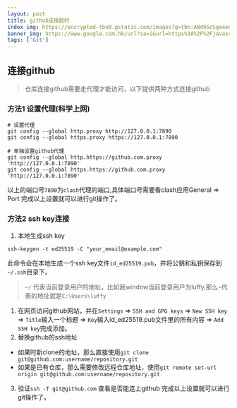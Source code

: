 ```yaml
---
layout: post
title: github连接超时
index_img: https://encrypted-tbn0.gstatic.com/images?q=tbn:ANd9GcSge4enVOAsO6uTzChHRkXM6WMkfRJ_zA_Xdg&usqp=CAU
banner_img: https://www.google.com.hk/url?sa=i&url=https%3A%2F%2Fjavascript.plainenglish.io%2F6-common-git-mistakes-and-how-to-fix-them-b519bd351001&psig=AOvVaw2f-yTSdweJ43lBHLOqUazK&ust=1624000310068000&source=images&cd=vfe&ved=0CAIQjRxqFwoTCODUieKOnvECFQAAAAAdAAAAABAJ
tags: ['Git']
---
```


## 连接github
> 仓库连接github需要走代理才能访问，以下提供两种方式连接github

### 方法1 设置代理(科学上网)
```shell
# 设置代理
git config --global http.proxy http://127.0.0.1:7890
git config --global https.proxy https://127.0.0.1:7890

# 单独设置github代理
git config --global http.https://github.com.proxy 'http://127.0.0.1:7890'
git config --global https.https://github.com.proxy 'http://127.0.0.1:7890'
```
以上的端口号`7890`为`clash`代理的端口,具体端口号需要看clash应用General => Port
完成以上设置就可以进行git操作了。

### 方法2 ssh key连接
1. 本地生成ssh key
  
```shell
ssh-keygen -t ed25519 -C "your_email@example.com"
```
此命令会在本地生成一个ssh key文件`id_ed25519.pub`，并将公钥和私钥保存到`~/.ssh`目录下。
> `~/` 代表当前登录用户的地址，比如我window当前登录用户为luffy,那么`~`代表的地址就是`C:\Users\luffy`

1. 在网页访问github网站，并在`Settings` => `SSH and GPG keys` => `New SSH key` => `Title`输入一个标题 => `Key`输入id_ed25519.pub文件里的所有内容 => `Add SSH key`完成添加。
2. 替换github的ssh地址
  - 如果时新clone的地址，那么直接使用`git clone git@github.com:username/repository.git`
  - 如果是已有仓库，那么需要修改远程仓库地址，使用`git remote set-url origin git@github.com:username/repository.git`
3. 验证`ssh -T git@github.com` 查看是否能连上github
完成以上设置就可以进行git操作了。